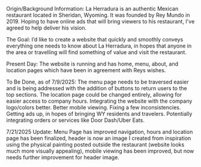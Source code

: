 Origin/Background Information: La Herradura is an authentic Mexican restaurant located in Sheridan, Wyoming. It was founded by Rey Mundo in 2019. Hoping to have online ads that will bring viewers to his restaurant, I've agreed to help deliver his vision. 

The Goal: I’d like to create a website that quickly and smoothly conveys everything one needs to know about La Herradura, in hopes that anyone in the area or travelling will find something of value and visit the restaurant. 

Present Day: The website is running and has home, menu, about, and location pages which have been in agreement with Reys wishes. 

To Be Done, as of 7/9/2025: The menu page needs to be traversed easier and is being addressed with the addition of buttons to return users to the top sections. The location page could be changed entirely, allowing for easier access to company hours. Integrating the website with the company logo/colors better. Better mobile viewing. Fixing a few inconsistencies. Getting ads up, in hopes of bringing WY residents and travelers. Potentially integrating orders or services like Door Dash/Uber Eats.

7/21/2025 Update: Menu Page has improved navigation, hours and location page has been finalized, header is now an image I created from inspiration using the physical painting posted outside the restaurant (website looks much more visually appealing), mobile viewing has been improved, but now needs further improvement for header image. 
